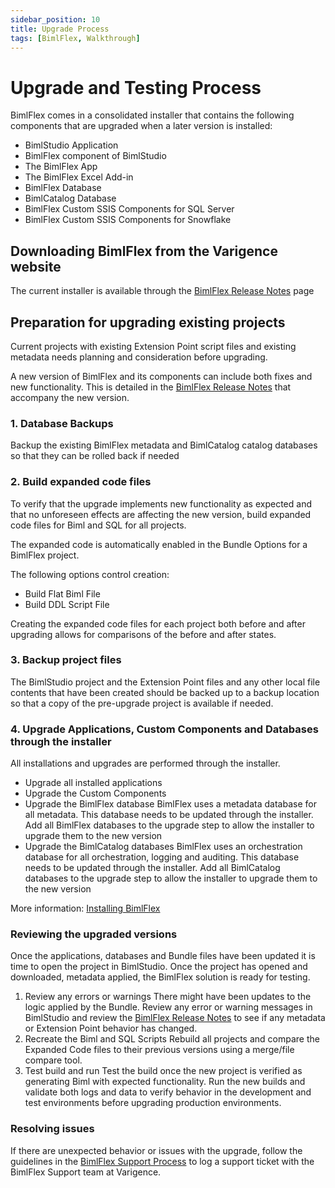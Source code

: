 ```yaml
---
sidebar_position: 10
title: Upgrade Process
tags: [BimlFlex, Walkthrough]
---
```

# Upgrade and Testing Process

BimlFlex comes in a consolidated installer that contains the following components that are upgraded when a later version is installed:

* BimlStudio Application
* BimlFlex component of BimlStudio
* The BimlFlex App
* The BimlFlex Excel Add-in
* BimlFlex Database
* BimlCatalog Database
* BimlFlex Custom SSIS Components for SQL Server
* BimlFlex Custom SSIS Components for Snowflake

## Downloading BimlFlex from the Varigence website

The current installer is available through the [BimlFlex Release Notes](../release-notes) page

## Preparation for upgrading existing projects

Current projects with existing Extension Point script files and existing metadata needs planning and consideration before upgrading.

A new version of BimlFlex and its components can include both fixes and new functionality. This is detailed in the [BimlFlex Release Notes](../release-notes) that accompany the new version.

### 1. Database Backups

Backup the existing BimlFlex metadata and BimlCatalog catalog databases so that they can be rolled back if needed

### 2. Build expanded code files

To verify that the upgrade implements new functionality as expected and that no unforeseen effects are affecting the new version, build expanded code files for Biml and SQL for all projects.

The expanded code is automatically enabled in the Bundle Options for a BimlFlex project.

The following options control creation:

* Build Flat Biml File
* Build DDL Script File

Creating the expanded code files for each project both before and after upgrading allows for comparisons of the before and after states.

### 3. Backup project files

The BimlStudio project and the Extension Point files and any other local file contents that have been created should be backed up to a backup location so that a copy of the pre-upgrade project is available if needed.

### 4. Upgrade Applications, Custom Components and Databases through the installer

All installations and upgrades are performed through the installer.

* Upgrade all installed applications
* Upgrade the Custom Components
* Upgrade the BimlFlex database
    BimlFlex uses a metadata database for all metadata. This database needs to be updated through the installer. Add all BimlFlex databases to the upgrade step to allow the installer to upgrade them to the new version
* Upgrade the BimlCatalog databases
    BimlFlex uses an orchestration database for all orchestration, logging and auditing. This database needs to be updated through the installer. Add all BimlCatalog databases to the upgrade step to allow the installer to upgrade them to the new version

More information: [Installing BimlFlex](./installing-bimlflex)

### Reviewing the upgraded versions

Once the applications, databases and Bundle files have been updated it is time to open the project in BimlStudio. Once the project has opened and downloaded, metadata applied, the BimlFlex solution is ready for testing.

1. Review any errors or warnings
    There might have been updates to the logic applied by the Bundle. Review any error or warning messages in BimlStudio and review the [BimlFlex Release Notes](../release-notes) to see if any metadata or Extension Point behavior has changed.
1. Recreate the Biml and SQL Scripts
    Rebuild all projects and compare the Expanded Code files to their previous versions using a merge/file compare tool.
1. Test build and run
    Test the build once the new project is verified as generating Biml with expected functionality.
    Run the new builds and validate both logs and data to verify behavior in the development and test environments before upgrading production environments.

### Resolving issues

If there are unexpected behavior or issues with the upgrade, follow the guidelines in the [BimlFlex Support Process](../support/support-process) to log a support ticket with the BimlFlex Support team at Varigence.
